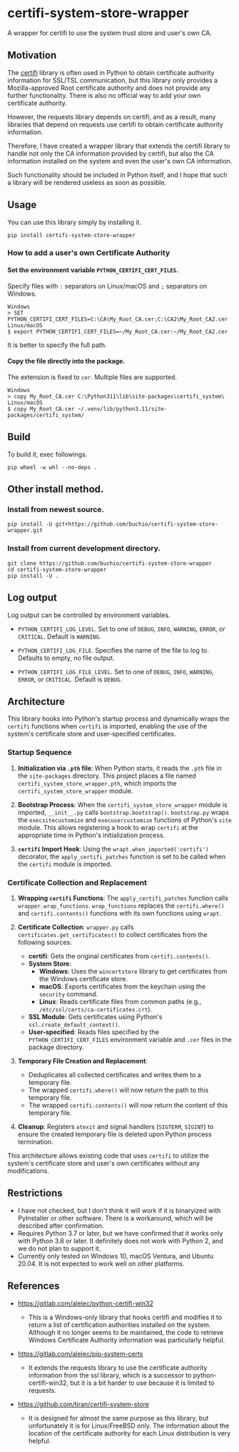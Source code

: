 # certifi-system-store-wrapper
A wrapper for certifi to use the system trust store and user's own CA.

## Motivation

The [certifi](https://pypi.org/project/certifi/) library is often used
in Python to obtain certificate authority information for SSL/TSL
communication, but this library only provides a Mozilla-approved
Root certificate authority and does not provide any further
functionality. There is also no official way to add your own
certificate authority.

However, the requests library depends on certifi, and as a result,
many libraries that depend on requests use certifi to obtain
certificate authority information.

Therefore, I have created a wrapper library that extends the certifi
library to handle not only the CA information provided by certifi, but
also the CA information installed on the system and even the user's
own CA information.

Such functionality should be included in Python itself, and I hope
that such a library will be rendered useless as soon as possible.

## Usage

You can use this library simply by installing it.

    pip install certifi-system-store-wrapper

### How to add a user's own Certificate Authority

#### Set the environment variable `PYTHON_CERTIFI_CERT_FILES`.

Specify files with `:` separators on Linux/macOS and `;` separators on Windows.

    Windows
    > SET PYTHON_CERTIFI_CERT_FILES=C:\CA\My_Root_CA.cer;C:\CA2\My_Root_CA2.cer
    Linux/macOS
    $ export PYTHON_CERTIFI_CERT_FILES=~/My_Root_CA.cer:~/My_Root_CA2.cer


It is better to specify the full path.

#### Copy the file directly into the package.

The extension is fixed to `cer`. Multiple files are supported.

    Windows
    > copy My_Root_CA.cer C:\Python311\lib\site-packages\certifi_system\
    Linux/macOS
    $ copy My_Root_CA.cer ~/.venv/lib/python3.11/site-packages/certifi_system/


## Build

To build it, exec followings.

    pip wheel -w whl --no-deps .


## Other install method.

### Install from newest source.

    pip install -U git+https://github.com/buchio/certifi-system-store-wrapper.git

### Install from current development directory.

    git clone https://github.com/buchio/certifi-system-store-wrapper
    cd certifi-system-store-wrapper
    pip install -U .

## Log output

Log output can be controlled by environment variables.

- `PYTHON_CERTIFI_LOG_LEVEL`.
  Set to one of `DEBUG`, `INFO`, `WARNING`, `ERROR`, or `CRITICAL`.
  Default is `WARNING`.

- `PYTHON_CERTIFI_LOG_FILE`.
  Specifies the name of the file to log to.
  Defaults to empty, no file output.

- `PYTHON_CERTIFI_LOG_FILE_LEVEL`.
  Set to one of `DEBUG`, `INFO`, `WARNING`, `ERROR`, or `CRITICAL`.
  Default is `DEBUG`.

## Architecture

This library hooks into Python's startup process and dynamically wraps the `certifi` functions when `certifi` is imported, enabling the use of the system's certificate store and user-specified certificates.

### Startup Sequence

1.  **Initialization via `.pth` file**:
    When Python starts, it reads the `.pth` file in the `site-packages` directory. This project places a file named `certifi_system_store_wrapper.pth`, which imports the `certifi_system_store_wrapper` module.

2.  **Bootstrap Process**:
    When the `certifi_system_store_wrapper` module is imported, `__init__.py` calls `bootstrap.bootstrap()`.
    `bootstrap.py` wraps the `execsitecustomize` and `execusercustomize` functions of Python's `site` module. This allows registering a hook to wrap `certifi` at the appropriate time in Python's initialization process.

3.  **`certifi` Import Hook**:
    Using the `wrapt.when_imported('certifi')` decorator, the `apply_certifi_patches` function is set to be called when the `certifi` module is imported.

### Certificate Collection and Replacement

1.  **Wrapping `certifi` Functions**:
    The `apply_certifi_patches` function calls `wrapper.wrap_functions`.
    `wrap_functions` replaces the `certifi.where()` and `certifi.contents()` functions with its own functions using `wrapt`.

2.  **Certificate Collection**:
    `wrapper.py` calls `certificates.get_certificates()` to collect certificates from the following sources:
    -   **certifi**: Gets the original certificates from `certifi.contents()`.
    -   **System Store**:
        -   **Windows**: Uses the `wincertstore` library to get certificates from the Windows certificate store.
        -   **macOS**: Exports certificates from the keychain using the `security` command.
        -   **Linux**: Reads certificate files from common paths (e.g., `/etc/ssl/certs/ca-certificates.crt`).
    -   **SSL Module**: Gets certificates using Python's `ssl.create_default_context()`.
    -   **User-specified**: Reads files specified by the `PYTHON_CERTIFI_CERT_FILES` environment variable and `.cer` files in the package directory.

3.  **Temporary File Creation and Replacement**:
    -   Deduplicates all collected certificates and writes them to a temporary file.
    -   The wrapped `certifi.where()` will now return the path to this temporary file.
    -   The wrapped `certifi.contents()` will now return the content of this temporary file.

4.  **Cleanup**:
    Registers `atexit` and signal handlers (`SIGTERM`, `SIGINT`) to ensure the created temporary file is deleted upon Python process termination.

This architecture allows existing code that uses `certifi` to utilize the system's certificate store and user's own certificates without any modifications.

## Restrictions

- I have not checked, but I don't think it will work if it is
  binaryized with PyInstaller or other software. There is a
  workaround, which will be described after confirmation.
- Requires Python 3.7 or later, but we have confirmed that it works only with Python 3.8 or later.
  It definitely does not work with Python 2, and we do not plan to support it.
- Currently only tested on Windows 10, macOS Ventura, and Ubuntu
  20.04. It is not expected to work well on other platforms.

## References
- https://gitlab.com/alelec/python-certifi-win32
  - This is a Windows-only library that hooks certifi and modifies it
    to return a list of certification authorities installed on the
    system. Although it no longer seems to be maintained, the code to
    retrieve Windows Certificate Authority information was
    particularly helpful.

- https://gitlab.com/alelec/pip-system-certs
  - It extends the requests library to use the certificate authority
    information from the ssl library, which is a successor to
    python-certifi-win32, but it is a bit harder to use because it is
    limited to requests.

- https://github.com/tiran/certifi-system-store
  - It is designed for almost the same purpose as this library, but
    unfortunately it is for Linux/FreeBSD only. The information about
    the location of the certificate authority for each Linux
    distribution is very helpful.
